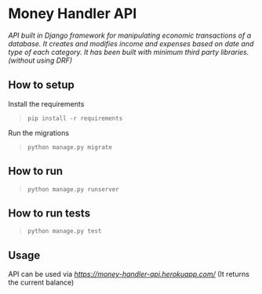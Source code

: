 # **Money Handler API**

_API built in Django framework for manipulating economic transactions of a database. It creates and modifies income and expenses based on date and type of each category. It has been built with minimum third party libraries. (without using DRF)_

## How to setup
Install the requirements
>`pip install -r requirements`

Run the migrations
>`python manage.py migrate`

## How to run
>`python manage.py runserver`

## How to run tests
>`python manage.py test`

## Usage
API can be used via _https://money-handler-api.herokuapp.com/_ (It returns the current balance)